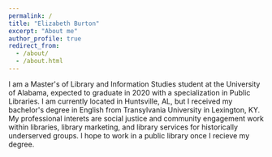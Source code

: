 ```yaml
---
permalink: /
title: "Elizabeth Burton"
excerpt: "About me"
author_profile: true
redirect_from: 
  - /about/
  - /about.html
---
```

I am a Master's of Library and Information Studies student at the University of Alabama, expected to graduate in 2020 with a specialization in Public Libraries. I am currently located in Huntsville, AL, but I received my bachelor's degree in English from Transylvania University in Lexington, KY. My professional interets are social justice and community engagement work within libraries, library marketing, and library services for historically underserved groups. I hope to work in a public library once I recieve my degree.



